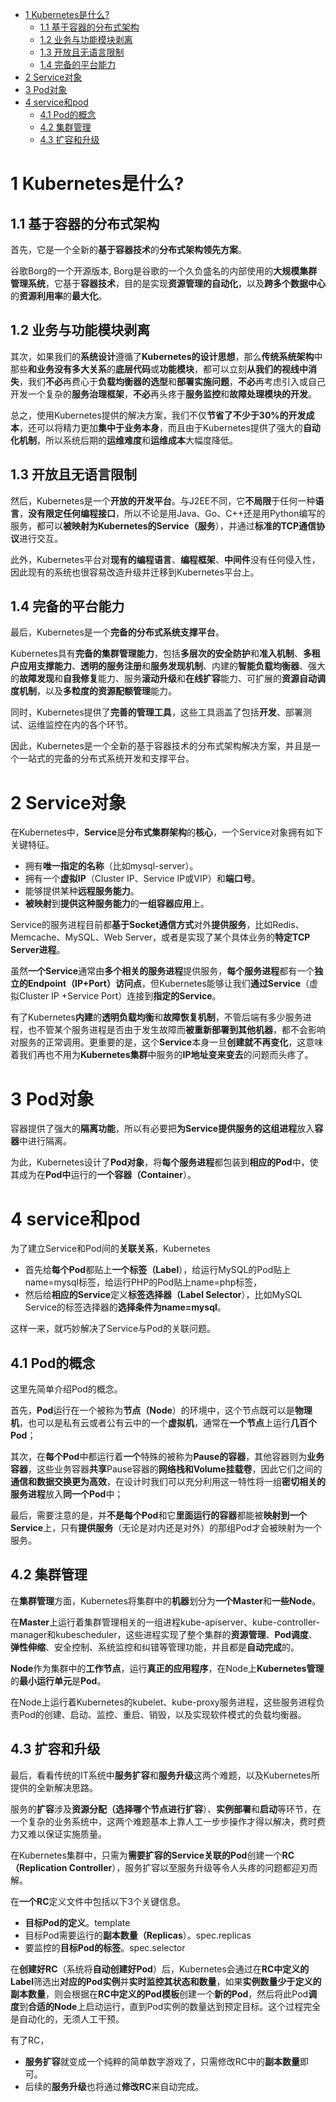 
<!-- @import "[TOC]" {cmd="toc" depthFrom=1 depthTo=6 orderedList=false} -->

<!-- code_chunk_output -->

- [1 Kubernetes是什么?](#1-kubernetes是什么)
  - [1.1 基于容器的分布式架构](#11-基于容器的分布式架构)
  - [1.2 业务与功能模块剥离](#12-业务与功能模块剥离)
  - [1.3 开放且无语言限制](#13-开放且无语言限制)
  - [1.4 完备的平台能力](#14-完备的平台能力)
- [2 Service对象](#2-service对象)
- [3 Pod对象](#3-pod对象)
- [4 service和pod](#4-service和pod)
  - [4.1 Pod的概念](#41-pod的概念)
  - [4.2 集群管理](#42-集群管理)
  - [4.3 扩容和升级](#43-扩容和升级)

<!-- /code_chunk_output -->

# 1 Kubernetes是什么?

## 1.1 基于容器的分布式架构

首先，它是一个全新的**基于容器技术**的**分布式架构领先方案**。

谷歌Borg的一个开源版本, Borg是谷歌的一个久负盛名的内部使用的**大规模集群管理系统**，它基于**容器技术**，目的是实现**资源管理的自动化**，以及**跨多个数据中心**的**资源利用率**的**最大化**。

## 1.2 业务与功能模块剥离

其次，如果我们的**系统设计**遵循了**Kubernetes的设计思想**，那么**传统系统架构**中那些**和业务没有多大关系**的**底层代码**或**功能模块**，都可以立刻**从我们的视线中消失**，我们**不必**再费心于**负载均衡器的选型**和**部署实施问题**，**不必**再考虑引入或自己开发一个复杂的**服务治理框架**，**不必**再头疼于**服务监控**和**故障处理模块的开发**。

总之，使用Kubernetes提供的解决方案，我们不仅**节省了不少于30%的开发成本**，还可以将精力更加**集中于业务本身**，而且由于Kubernetes提供了强大的**自动化机制**，所以系统后期的**运维难度**和**运维成本**大幅度降低。

## 1.3 开放且无语言限制

然后，Kubernetes是一个**开放的开发平台**。与J2EE不同，它**不局限**于任何一种**语言**，**没有限定任何编程接口**，所以不论是用Java、Go、C++还是用Python编写的服务，都可以**被映射为Kubernetes的Service（服务**），并通过**标准的TCP通信协议**进行交互。

此外，Kubernetes平台对**现有的编程语言**、**编程框架**、**中间件**没有任何侵入性，因此现有的系统也很容易改造升级并迁移到Kubernetes平台上。

## 1.4 完备的平台能力

最后，Kubernetes是一个**完备的分布式系统支撑平台**。

Kubernetes具有**完备的集群管理能力**，包括**多层次的安全防护**和**准入机制**、**多租户应用支撑能力**、**透明的服务注册**和**服务发现机制**、内建的**智能负载均衡器**、强大的**故障发现**和**自我修复**能力、服务**滚动升级**和**在线扩容**能力、可扩展的**资源自动调度机制**，以及**多粒度的资源配额管理**能力。

同时，Kubernetes提供了**完善的管理工具**，这些工具涵盖了包括**开发**、部署测试、运维监控在内的各个环节。

因此，Kubernetes是一个全新的基于容器技术的分布式架构解决方案，并且是一个一站式的完备的分布式系统开发和支撑平台。

# 2 Service对象

在Kubernetes中，**Service**是**分布式集群架构**的**核心**，一个Service对象拥有如下关键特征。

- 拥有**唯一指定的名称**（比如mysql\-server）。
- 拥有一个**虚拟IP**（Cluster IP、Service IP或VIP）和**端口号**。
- 能够提供某种**远程服务能力**。
- **被映射**到**提供这种服务能力**的**一组容器应用**上。

Service的服务进程目前都**基于Socket通信方式**对外**提供服务**，比如Redis、Memcache、MySQL、Web Server，或者是实现了某个具体业务的**特定TCP Server进程**。

虽然**一个Service**通常由**多个相关的服务进程**提供服务，**每个服务进程**都有一个**独立的Endpoint（IP\+Port）访问点**，但Kubernetes能够让我们**通过Service**（虚拟Cluster IP \+Service Port）连接到**指定的Service**。

有了Kubernetes**内建**的**透明负载均衡**和**故障恢复机制**，不管后端有多少服务进程，也不管某个服务进程是否由于发生故障而**被重新部署到其他机器**，都不会影响对服务的正常调用。更重要的是，这个**Service**本身一旦**创建就不再变化**，这意味着我们再也不用为**Kubernetes集群**中服务的**IP地址变来变去**的问题而头疼了。

# 3 Pod对象

容器提供了强大的**隔离功能**，所以有必要把**为Service提供服务的这组进程**放入**容器**中进行隔离。

为此，Kubernetes设计了**Pod对象**，将**每个服务进程**都包装到**相应的Pod**中，使其成为在**Pod中**运行的**一个容器（Container**）。

# 4 service和pod

为了建立Service和Pod间的**关联关系**，Kubernetes

- 首先给**每个Pod**都贴上**一个标签（Label**），给运行MySQL的Pod贴上name=mysql标签，给运行PHP的Pod贴上name=php标签，
- 然后给**相应的Service**定义**标签选择器（Label Selector**），比如MySQL Service的标签选择器的**选择条件为name=mysql**。

这样一来，就巧妙解决了Service与Pod的关联问题。

## 4.1 Pod的概念

这里先简单介绍Pod的概念。

首先，**Pod**运行在一个被称为**节点（Node**）的环境中，这个节点既可以是**物理机**，也可以是私有云或者公有云中的一个**虚拟机**，通常在**一个节点**上运行**几百个Pod**；

其次，在**每个Pod**中都运行着**一个**特殊的被称为**Pause的容器**，其他容器则为**业务容器**，这些业务容器**共享**Pause容器的**网络栈和Volume挂载卷**，因此它们之间的**通信和数据交换更为高效**，在设计时我们可以充分利用这一特性将一组**密切相关的服务进程**放入**同一个Pod**中；

最后，需要注意的是，并**不是每个Pod**和它**里面运行的容器**都能被**映射到一个Service**上，只有**提供服务**（无论是对内还是对外）的那组Pod才会被映射为一个服务。

## 4.2 集群管理

在**集群管理**方面，Kubernetes将集群中的**机器**划分为**一个Master**和**一些Node**。

在**Master**上运行着集群管理相关的一组进程kube\-apiserver、kube\-controller\-manager和kubescheduler，这些进程实现了整个集群的**资源管理**、**Pod调度**、**弹性伸缩**、安全控制、系统监控和纠错等管理功能，并且都是**自动完成**的。

**Node**作为集群中的**工作节点**，运行**真正的应用程序**，在Node上**Kubernetes管理**的**最小运行单元**是**Pod**。

在Node上运行着Kubernetes的kubelet、kube\-proxy服务进程，这些服务进程负责Pod的创建、启动、监控、重启、销毁，以及实现软件模式的负载均衡器。

## 4.3 扩容和升级

最后，看看传统的IT系统中**服务扩容**和**服务升级**这两个难题，以及Kubernetes所提供的全新解决思路。

服务的**扩容**涉及**资源分配（选择哪个节点进行扩容**）、**实例部署**和**启动**等环节，在一个复杂的业务系统中，这两个难题基本上靠人工一步步操作才得以解决，费时费力又难以保证实施质量。

在Kubernetes集群中，只需为**需要扩容的Service关联的Pod**创建一个**RC（Replication Controller**），服务扩容以至服务升级等令人头疼的问题都迎刃而解。

在**一个RC**定义文件中包括以下3个关键信息。

- **目标Pod的定义**。template
- 目标Pod需要运行的**副本数量（Replicas**）。spec.replicas
- 要监控的**目标Pod的标签**。spec.selector

在**创建好RC**（系统将**自动创建好Pod**）后，Kubernetes会通过在**RC中定义的Label**筛选出**对应的Pod实例**并**实时监控其状态和数量**，如果**实例数量少于定义的副本数量**，则会根据在**RC中定义的Pod模板**创建一个**新的Pod**，然后将此Pod**调度**到**合适的Node**上启动运行，直到Pod实例的数量达到预定目标。这个过程完全是自动化的，无须人工干预。

有了RC，

- **服务扩容**就变成一个纯粹的简单数字游戏了，只需修改RC中的**副本数量**即可。
- 后续的**服务升级**也将通过**修改RC**来自动完成。

